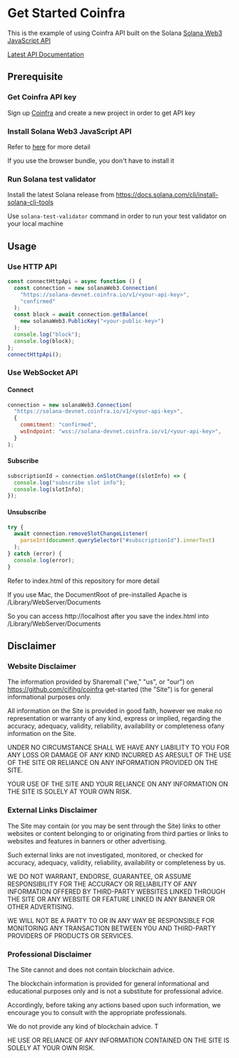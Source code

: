 # Get Started Coinfra

This is the example of using Coinfra API built on the Solana [Solana Web3 JavaScript API](https://docs.solana.com/developing/clients/javascript-api)

[Latest API Documentation](https://solana-labs.github.io/solana-web3.js/)

## Prerequisite

### Get Coinfra API key

Sign up [Coinfra](https://www.coinfra.io) and create a new project in order to get API key

### Install Solana Web3 JavaScript API

Refer to [here](https://github.com/solana-labs/solana-web3.js/blob/master/README.md#installation) for more detail

If you use the browser bundle, you don't have to install it

### Run Solana test validator

Install the latest Solana release from https://docs.solana.com/cli/install-solana-cli-tools

Use `solana-test-validator` command in order to run your test validator on your local machine

## Usage

### Use HTTP API

```js
const connectHttpApi = async function () {
  const connection = new solanaWeb3.Connection(
    "https://solana-devnet.coinfra.io/v1/<your-api-key>",
    "confirmed"
  );
  const block = await connection.getBalance(
    new solanaWeb3.PublicKey("<your-public-key>")
  );
  console.log("block");
  console.log(block);
};
connectHttpApi();
```

### Use WebSocket API

#### Connect
```js
connection = new solanaWeb3.Connection(
  "https://solana-devnet.coinfra.io/v1/<your-api-key>",
  {
    commitment: "confirmed",
    wsEndpoint: "wss://solana-devnet.coinfra.io/v1/<your-api-key>",
  }
);
```

#### Subscribe
```js
subscriptionId = connection.onSlotChange((slotInfo) => {
  console.log("subscribe slot info");
  console.log(slotInfo);
});
```

#### Unsubscribe
```js
try {
  await connection.removeSlotChangeListener(
    parseInt(document.querySelector("#subscriptionId").innerText)
  );
} catch (error) {
  console.log(error);
}
```

Refer to index.html of this repository for more detail

If you use Mac, the DocumentRoot of pre-installed Apache is /Library/WebServer/Documents

So you can access http://localhost after you save the index.html into /Library/WebServer/Documents

## Disclaimer

### Website Disclaimer

The information provided by Sharemall ("we," "us", or "our") on https://github.com/cifihg/coinfra get-started (the "Site") is for general informational purposes only.

All information on the Site is provided in good faith, however we make no representation or warranty of any kind, express or implied, regarding the accuracy, adequacy, validity, reliability, availability or completeness ofany information on the Site.

UNDER NO CIRCUMSTANCE SHALL WE HAVE ANY LIABILITY TO YOU FOR ANY LOSS OR DAMAGE OF ANY KIND INCURRED AS ARESULT OF THE USE OF THE SITE OR RELIANCE ON ANY INFORMATION PROVIDED ON THE SITE.

YOUR USE OF THE SITE AND YOUR RELIANCE ON ANY INFORMATION ON THE SITE IS SOLELY AT YOUR OWN RISK.

### External Links Disclaimer

The Site may contain (or you may be sent through the Site) links to other websites or content belonging to or originating from third parties or links to websites and features in banners or other advertising.

Such external links are not investigated, monitored, or checked for accuracy, adequacy, validity, reliability, availability or completeness by us.

WE DO NOT WARRANT, ENDORSE, GUARANTEE, OR ASSUME RESPONSIBILITY FOR THE ACCURACY OR RELIABILITY OF ANY INFORMATION OFFERED BY THIRD-PARTY WEBSITES LINKED THROUGH THE SITE OR ANY WEBSITE OR FEATURE LINKED IN ANY BANNER OR OTHER ADVERTISING.

WE WILL NOT BE A PARTY TO OR IN ANY WAY BE RESPONSIBLE FOR MONITORING ANY TRANSACTION BETWEEN YOU AND THIRD-PARTY PROVIDERS OF PRODUCTS OR SERVICES.

### Professional Disclaimer

The Site cannot and does not contain blockchain advice.

The blockchain information is provided for general informational and educational purposes only and is not a substitute for professional advice.

Accordingly, before taking any actions based upon such information, we encourage you to consult with the appropriate professionals.

We do not provide any kind of blockchain advice. T

HE USE OR RELIANCE OF ANY INFORMATION CONTAINED ON THE SITE IS SOLELY AT YOUR OWN RISK.
